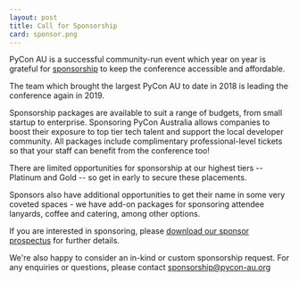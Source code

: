 ```yaml
---
layout: post
title: Call for Sponsorship
card: sponsor.png
---
```


PyCon AU is a successful community-run event which year on year is grateful for [sponsorship](/sponsor) to keep the conference accessible and affordable.

The team which brought the largest PyCon AU to date in 2018 is leading the conference again in 2019. 

Sponsorship packages are available to suit a range of budgets, from small startup to enterprise. Sponsoring PyCon Australia allows companies to boost their exposure to top tier tech talent and support the local developer community. All packages include complimentary professional-level tickets so that your staff can benefit from the conference too!

There are limited opportunities for sponsorship at our highest tiers -- Platinum and Gold -- so get in early to secure these placements.

Sponsors also have additional opportunities to get their name in some very coveted spaces - we have add-on packages for sponsoring attendee lanyards, coffee and catering, among other options.

If you are interested in sponsoring, please [download our sponsor prospectus](/prospectus.pdf) for further details.

We're also happy to consider an in-kind or custom sponsorship request. For any enquiries or questions, please contact [sponsorship@pycon-au.org](mailto:sponsorship@2019.pycon-au.org)

